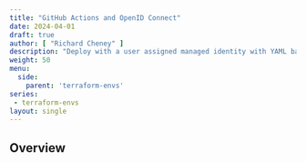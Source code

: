 ```yaml
---
title: "GitHub Actions and OpenID Connect"
date: 2024-04-01
draft: true
author: [ "Richard Cheney" ]
description: "Deploy with a user assigned managed identity with YAML based GitHub Actions pipelines. Authenticate using OpenID Connect for stronger security."
weight: 50
menu:
  side:
    parent: 'terraform-envs'
series:
 - terraform-envs
layout: single
---
```


## Overview